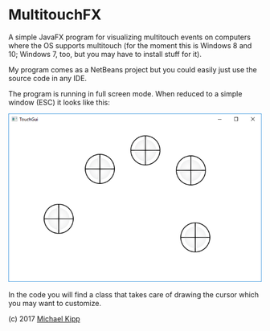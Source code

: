 # MultitouchFX

A simple JavaFX program for visualizing multitouch events on computers where the OS supports multitouch (for the moment this is Windows 8 and 10; Windows 7, too, but you may have to install stuff for it).

My program comes as a NetBeans project but you could easily just use the source code in any IDE.

The program is running in full screen mode. When reduced to a simple window (ESC) it looks like this:

![Screenshot of running program](touchfx.PNG)

In the code you will find a class that takes care of drawing the cursor which you may want to customize.

(c) 2017 [Michael Kipp](http://michaelkipp.de)
